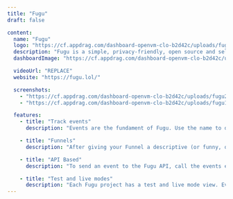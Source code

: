 ```yaml
---
title: "Fugu"
draft: false

content:
  name: "Fugu"
  logo: "https://cf.appdrag.com/dashboard-openvm-clo-b2d42c/uploads/fugu-KvzW.png"
  description: "Fugu is a simple, privacy-friendly, open source and self-hostable product analytics. The focus on privacy-friendliness and simplicity translates to a few things: First, Fugu never tracks any personally identifiable information such as IP addresses. Second, Fugu is made for people who don't need fancy product analytics tools but prefer a set of easy-to-use features over a complex user experience."
  dashboardImage: "https://cf.appdrag.com/dashboard-openvm-clo-b2d42c/uploads/fugu2-ompd.jpg"

  videoUrl: "REPLACE"
  website: "https://fugu.lol/"

  screenshots:
    - "https://cf.appdrag.com/dashboard-openvm-clo-b2d42c/uploads/fugu2-ompd.jpg"
    - "https://cf.appdrag.com/dashboard-openvm-clo-b2d42c/uploads/fugu1-wvsk.jpg"

  features:
    - title: "Track events"
      description: "Events are the fundament of Fugu. Use the name to describe your event, and the properties to save further data along with your event. In Fugu, you can analyze your data based on event names and properties."

    - title: "Funnels"
      description: "After giving your Funnel a descriptive (or funny, or both) name, you can select up to 5 steps composing the funnel. Note that you need to select at least one step in order to create a new funnel."

    - title: "API Based"
      description: "To send an event to the Fugu API, call the events endpoint /api/v1/events with a POST request that contains a body formatted as application/json."

    - title: "Test and live modes"
      description: "Each Fugu project has a test and live mode view. Events that you track using your live API key will be appear in live mode, and Events tracked with your test API key show up in the test mode. You can find your API keys in your Project settings. You can toggle between the modes by clicking the 'Toggle TEST mode' or 'Toggle LIVE mode' button on the bottom right when you're in Events or Funnels view."
---
```


